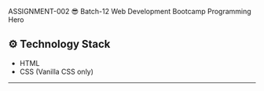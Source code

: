 ASSIGNMENT-002 😎
Batch-12
Web Development Bootcamp
Programming Hero

## ⚙️ Technology Stack

- HTML
- CSS (Vanilla CSS only)

---
